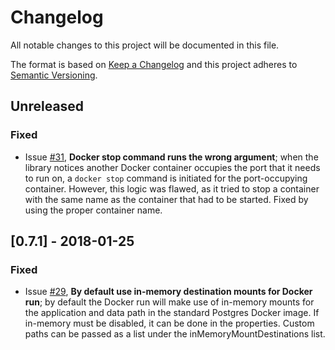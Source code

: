 # Changelog
All notable changes to this project will be documented in this file.

The format is based on [Keep a Changelog](http://keepachangelog.com/en/1.0.0/)
and this project adheres to [Semantic Versioning](http://semver.org/spec/v2.0.0.html).

## Unreleased
### Fixed
- Issue [#31](https://github.com/42BV/spring-boot-docker-postgres/issues/31), **Docker stop command runs the wrong argument**; when the library notices another Docker container occupies the port that it needs to run on, a ```docker stop``` command is initiated for the port-occupying container. However, this logic was flawed, as it tried to stop a container with the same name as the container that had to be started. Fixed by using the proper container name.

## [0.7.1] - 2018-01-25
### Fixed
- Issue [#29](https://github.com/42BV/spring-boot-docker-postgres/issues/29), **By default use in-memory destination mounts for Docker run**; by default the Docker run will make use of in-memory mounts for the application and data path in the standard Postgres Docker image. If in-memory must be disabled, it can be done in the properties. Custom paths can be passed as a list under the inMemoryMountDestinations list.
